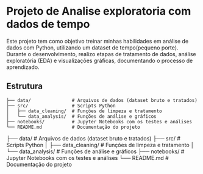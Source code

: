 # Projeto de Analise exploratoria com dados de tempo

Este projeto tem como objetivo treinar minhas habilidades em análise de dados com Python, utilizando um dataset de tempo(pequeno porte).
Durante o desenvolvimento, realizo etapas de tratamento de dados, análise exploratória (EDA) e visualizações gráficas, documentando o processo de aprendizado.

## Estrutura
```
├── data/               # Arquivos de dados (dataset bruto e tratados)
├── src/                # Scripts Python
│   ├── data_cleaning/  # Funções de limpeza e tratamento
│   └── data_analysis/  # Funções de análise e gráficos
├── notebooks/          # Jupyter Notebooks com os testes e análises
└── README.md           # Documentação do projeto
```
├── data/               # Arquivos de dados (dataset bruto e tratados)
├── src/                # Scripts Python
│   ├── data_cleaning/  # Funções de limpeza e tratamento
│   └── data_analysis/  # Funções de análise e gráficos
├── notebooks/          # Jupyter Notebooks com os testes e análises
└── README.md           # Documentação do projeto

